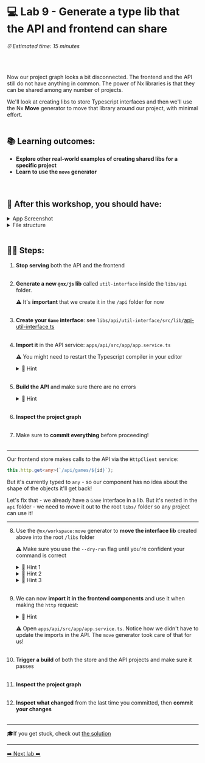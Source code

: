 # 💻 Lab 9 - Generate a type lib that the API and frontend can share

###### ⏰ Estimated time: 15 minutes

<br />

Now our project graph looks a bit disconnected. The frontend and the API still do not have anything in common. The power of Nx libraries is that they can be shared among any number of projects.

We'll look at creating libs to store Typescript interfaces and then we'll use the Nx **Move** generator to move that library around our project, with minimal effort.
<br /><br />

## 📚 Learning outcomes:

- **Explore other real-world examples of creating shared libs for a specific project**
- **Learn to use the `move` generator**
  <br /><br /><br />

## 📲 After this workshop, you should have:

<details>
  <summary>App Screenshot</summary>
  No change in how the app looks!
</details>

<details>
  <summary>File structure</summary>
  <img src="../assets/lab9_directory-structure.png" height="700" alt="lab9 file structure">
</details>
<br />

## 🏋️‍♀️ Steps:

1. **Stop serving** both the API and the frontend
   <br /><br />
2. **Generate a new `@nx/js` lib** called `util-interface` inside the `libs/api` folder.

   ⚠️ It's **important** that we create it in the `/api` folder for now
   <br /><br />

3. **Create your `Game` interface**: see `libs/api/util-interface/src/lib/`[api-util-interface.ts](../../examples/lab9/libs/api/util-interface/src/lib/api-util-interface.ts)
   <br /><br />
4. **Import it** in the API service: `apps/api/src/app/app.service.ts`

   ⚠️ You might need to restart the Typescript compiler in your editor

   <details>
   <summary>🐳 Hint</summary>

   ```typescript
   import { Game } from '@bg-hoard/api/util-interface';
   const games: Game[] = [...];
   ```

   </details>
   <br />

5. **Build the API** and make sure there are no errors

   <details>
   <summary>🐳 Hint</summary>

   ```shell
   nx build api
   ```

   </details>
   <br />

6. **Inspect the project graph**
   <br /><br />
7. Make sure to **commit everything** before proceeding!
   <br /><br />

---

Our frontend store makes calls to the API via the `HttpClient` service:

```typescript
this.http.get<any>(`/api/games/${id}`);
```

But it's currently typed to `any` - so our component has no idea about the shape of the objects it'll get back!

Let's fix that - we already have a `Game` interface in a lib. But it's nested in the `api` folder - we need to move it out to the root `libs/` folder so any project can use it!

---

8.  Use the `@nx/workspace:move` generator to **move the interface lib** created above into the root `/libs` folder

    ⚠️ Make sure you use the `--dry-run` flag until you're confident your command is correct

     <details>
     <summary>🐳 Hint 1</summary>
     <img src="../assets/lab2_cmds.png" alt="Nx generate cmd structure">
     </details>

     <details>
     <summary>🐳 Hint 2</summary>

    Use the `--help` command to figure out how to target a specific **project**
    Alternatively, check out the [docs](https://nx.dev/packages/workspace/generators/move)

     </details>

     <details>

     <summary>🐳 Hint 3</summary>

    Your library name is `api-util-interface` - to move it to root, its new name needs to be `util-interface`

     </details>
    <br />

9.  We can now **import it in the frontend components** and use it when making the `http` request:

     <details>
     <summary>🐳 Hint</summary>

    Frontend store shell app: `apps/store/src/app/app.component.ts`

    ```typescript
    import { Game } from '@bg-hoard/util-interface';

    this.http.get<Game[]>('/api/games');
    ```

    ***

    Routed game detail component: `libs/store/feature-game-detail/src/lib/game-detail/game-detail.component.ts`

    ```typescript
    this.http.get<Game>(`/api/games/${id}`);
    ```

     </details>

    ⚠️ Open `apps/api/src/app/app.service.ts`. Notice how we didn't have to update the imports in the API. The `move` generator took care of that for us!
    <br /><br />

10. **Trigger a build** of both the store and the API projects and make sure it passes
    <br /><br />
11. **Inspect the project graph**
    <br /><br />
12. **Inspect what changed** from the last time you committed, then **commit your changes**
    <br /><br />

---

🎓If you get stuck, check out [the solution](SOLUTION.md)

---

[➡️ Next lab ➡️](../lab10%20-%20bonus/LAB.md)
